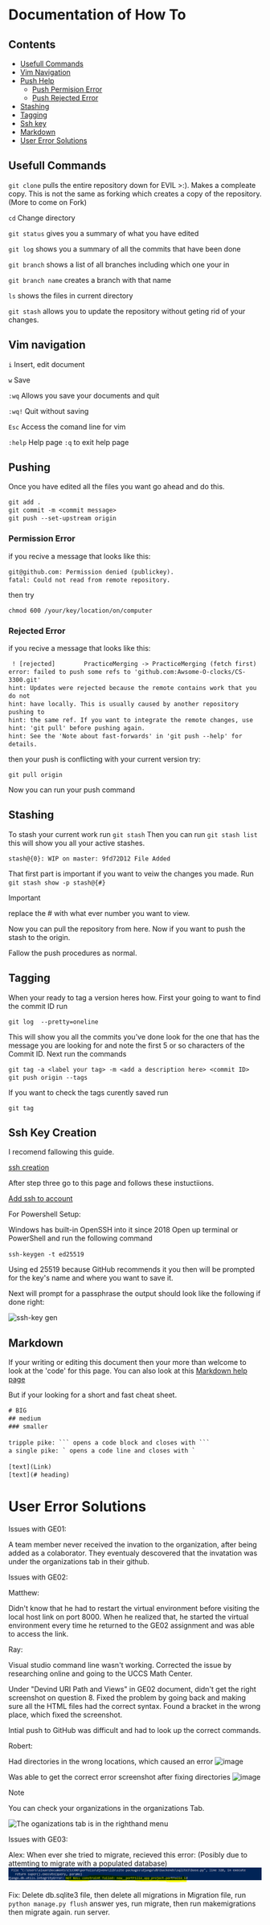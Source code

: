 # Documentation of How To
## Contents
- [Usefull Commands](#Usefull-Commands)
- [Vim Navigation](#Vim-Navigation)
- [Push Help](#Pushing)
  - [Push Permision Error](#Permission-Error)
  - [Push Rejected Error](#Rejected-Error)
- [Stashing](#Stashing)
- [Tagging](#Tagging)
- [Ssh key](#ssh-key-creation)
- [Markdown](#Markdown)
- [User Error Solutions](#User-Error-Solutions)

## Usefull Commands

`git clone` pulls the entire repository down for EVIL >:). Makes a compleate copy. 
This is not the same as forking which creates a copy of the repository. (More to come on Fork) 

`cd` Change directory 

`git status` gives you a summary of what you have edited

`git log` shows you a summary of all the commits that have been done

`git branch` shows a list of all branches including which one your in

`git branch name` creates a branch with that name

`ls` shows the files in current directory

`git stash` allows you to update the repository without geting rid of your changes.

## Vim navigation

`i` Insert, edit document

`w` Save

`:wq` Allows you save your documents and quit

`:wq!` Quit without saving

`Esc` Access the comand line for vim

`:help` Help page `:q` to exit help page

  
## Pushing
Once you have edited all the files you want go ahead and do this.
```
git add .
git commit -m <commit message>
git push --set-upstream origin
```

### Permission Error
if you recive a message that looks like this:
```
git@github.com: Permission denied (publickey).
fatal: Could not read from remote repository.
```
then try 
```
chmod 600 /your/key/location/on/computer
```
### Rejected Error
if you recive a message that looks like this:
```
 ! [rejected]        PracticeMerging -> PracticeMerging (fetch first)
error: failed to push some refs to 'github.com:Awsome-O-clocks/CS-3300.git'
hint: Updates were rejected because the remote contains work that you do not
hint: have locally. This is usually caused by another repository pushing to
hint: the same ref. If you want to integrate the remote changes, use
hint: 'git pull' before pushing again.
hint: See the 'Note about fast-forwards' in 'git push --help' for details.
```
then your push is conflicting with your current version try:
```
git pull origin
```
Now you can run your push command

## Stashing

To stash your current work run `git stash` Then you can run `git stash list` this will show you all your active stashes.

```
stash@{0}: WIP on master: 9fd72D12 File Added
```

That first part is important if you want to veiw the changes you made.
Run `git stash show -p stash@{#}` 
> [!IMPORTANT]
> replace the # with what ever number you want to view.

Now you can pull the repository from here.
Now if you want to push the stash to the origin.

Fallow the push procedures as normal.


## Tagging

When your ready to tag a version heres how. First your going to want to find the commit ID run
```
git log  --pretty=oneline
```
This will show you all the commits you've done look for the one that has the message you are looking for and note the first 5 or so characters of 
the Commit ID.
Next run the commands
```
git tag -a <label your tag> -m <add a description here> <commit ID>
git push origin --tags
```
If you want to check the tags curently saved run
```
git tag
```

## Ssh Key Creation

I recomend fallowing this guide.

[ssh creation](https://docs.github.com/en/authentication/connecting-to-github-with-ssh/generating-a-new-ssh-key-and-adding-it-to-the-ssh-agent)

After step three go to this page and follows these instuctiions.

[Add ssh to account](https://docs.github.com/en/authentication/connecting-to-github-with-ssh/adding-a-new-ssh-key-to-your-github-account)

For Powershell Setup:

Windows has built-in OpenSSH into it since 2018
Open up terminal or PowerShell and run the following command

`ssh-keygen -t ed25519`

Using ed 25519 because GitHub recommends it you then will be prompted
for the key's name and where you want to save it.

Next will prompt for a passphrase the output should look like the following if done right:

![ssh-key gen](/Documentation-Developement/DocumentFiles/images/ssh-key-output.avif)



## Markdown

If your writing or editing this document then your more than welcome to look at the 'code' for this page.
You can also look at this [Markdown help page](https://docs.github.com/en/get-started/writing-on-github/getting-started-with-writing-and-formatting-on-github/basic-writing-and-formatting-syntax)

But if your looking for a short and fast cheat sheet.
```
# BIG
## medium
### smaller

tripple pike: ``` opens a code block and closes with ```
a single pike: ` opens a code line and closes with `

[text](Link)
[text](# heading)

```

# User Error Solutions
Issues with GE01:

A team member never received the invation to the organization, after being added as a colaborator.
They eventualy descovered that the invatation was under the organizations tab in their github.

Issues with GE02:

Matthew:

Didn't know that he had to restart the virtual environment before visiting the local host link on port 8000. When he realized that, he started the virtual environment every time he returned to the GE02 assignment and was able to access the link.

Ray:

Visual studio command line wasn't working. Corrected the issue by researching online and going to the UCCS Math Center. 

Under "Devind URI Path and Views" in GE02 document, didn't get the right screenshot on question 8. Fixed the problem by going back and making sure all the HTML files had the correct syntax. Found a bracket in the wrong place, which fixed the screenshot.

Intial push to GitHub was difficult and had to look up the correct commands.

Robert:

Had directories in the wrong locations, which caused an error
![image](https://github.com/Awsome-O-clocks/CS-3300/assets/98108967/ae2ed4c6-f086-4bbf-aef1-3d7b39eef595)

Was able to get the correct error screenshot after fixing directories
![image](https://github.com/Awsome-O-clocks/CS-3300/assets/98108967/93f5347b-b941-412b-a3ac-e9fcaec07469)

> [!NOTE]
> You can check your organizations in the organizations Tab.

![The oganizations tab is in the righthand menu](https://github.com/Awsome-O-clocks/CS-3300/assets/98062325/98d60864-889d-485e-9343-3230a4a0d295)

Issues with GE03:

Alex:
When ever she tried to migrate, recieved this error: (Posibly due to attemting to migrate with a populated database)
![Not null constraint failed](https://github.com/Awsome-O-clocks/CS-3300/blob/Documentation-Developement/DocumentFiles/images/Not%20Null%20constraint.PNG)

Fix: Delete db.sqlite3 file, then delete all migrations in Migration file, run `python manage.py flush` answer yes, run migrate, then run makemigrations then migrate again.
run server.





